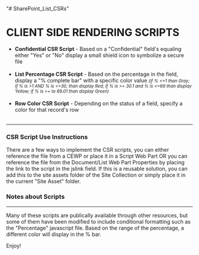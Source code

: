 "# SharePoint_List_CSRs" 
<html>
  <h1>CLIENT SIDE RENDERING SCRIPTS</h1>
  <ul>
    <li> <b>Confidential CSR Script</b> - Based on a "Confidential" field's equaling either "Yes" or "No" display a small shield icon to symbolize a secure file</li><br>
    <li> <b>List Percentage CSR Script</b> - Based on the percentage in the field, display a "% complete bar" with a specific color value <i><small>(if % <=1 than Gray; if % is >1 AND % is <=30, than display Red; if % is >= 30.1 and % is <=69 than display Yellow; if % is >= to 69.01 than display Green)</i></small></li><br>
      <li> <b>Row Color CSR Script</b> - Depending on the status of a field, specify a color for that record's row</li><br>
  </ul>
      <hr>
  <h3>CSR Script Use Instructions</h3>
  <p>There are a few ways to implement the CSR scripts, you can either reference the file from a CEWP or place it in a Script Web Part OR you can reference the file from the Document/List Web Part Properties by placing the link to the script in the jslink field. If this is a reusable solution, you can add this to the site assets folder of the Site Collection or simply place it in the current "Site Asset" folder.</p>
  <h3>Notes about Scripts</h3>
  <hr>
  <p>Many of these scripts are publically available through other resources, but some of them have been modified to include conditional formatting such as the "Percentage" javascript file. Based on the range of the percentage, a different color will display in the % bar. </p>
  
  <p>Enjoy!</p>
</html>
